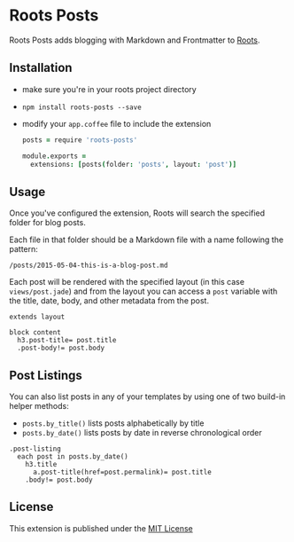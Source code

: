 # Roots Posts

Roots Posts adds blogging with Markdown and Frontmatter to [Roots](http://roots.cx/).

## Installation

*  make sure you're in your roots project directory
*  `npm install roots-posts --save`
*  modify your `app.coffee` file to include the extension

   ```coffee
   posts = require 'roots-posts'

   module.exports =
     extensions: [posts(folder: 'posts', layout: 'post')]
   ```

## Usage

Once you've configured the extension, Roots will search the specified folder for blog posts.

Each file in that folder should be a Markdown file with a name following the pattern:

```
/posts/2015-05-04-this-is-a-blog-post.md
```

Each post will be rendered with the specified layout (in this case `views/post.jade`) and from the layout you can access a `post` variable with the title, date, body, and other metadata from the post.

```jade
extends layout

block content  
  h3.post-title= post.title
  .post-body!= post.body
```

## Post Listings

You can also list posts in any of your templates by using one of two build-in helper methods:

* `posts.by_title()` lists posts alphabetically by title
* `posts.by_date()` lists posts by date in reverse chronological order

```jade
.post-listing
  each post in posts.by_date()
    h3.title
      a.post-title(href=post.permalink)= post.title
    .body!= post.body
```

## License

This extension is published under the [MIT License](https://github.com/netlify/roots-posts/blob/master/LICENSE.md)
